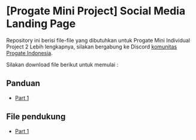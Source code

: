 # [Progate Mini Project] Social Media Landing Page

Repository ini berisi file-file yang dibutuhkan untuk Progate Mini Individual Project 2
Lebih lengkapnya, silakan bergabung ke Discord [komunitas Progate Indonesia](https://tinyurl.com/ProgateID).

Silakan download file berikut untuk memulai :

## Panduan
 * [Part 1](./Mini_Individual_Project_2_-_Part_1_-_Social_Media_Landing_Page.pdf)

 ## File pendukung
 * [Part 1](./Part_1_-_Persiapan.rar)
